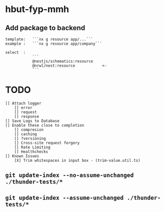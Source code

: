 # hbut-fyp-mmh

## Add package to backend
    template:   ```nx g resource app/...```
    example :   ```nx g resource app/company```

    select  :
                ```
                @nestjs/schematics:resource
                @nrwl/nest:resource            <-
                ```
        

# TODO
    [] Attach logger
        [] error
        [] request
        [] response
    [] Save Logs to Database
    [] Enable these close to completion
        [] compresion
        [] caching
        [] ?versioning
        [] Cross-site request forgery
        [] Rate Limiting
        [] Healthchecks
    [] Known Issues
        [X] Trim whitespaces in input box - (trim-value.util.ts)

## `git update-index --no-assume-unchanged ./thunder-tests/*`
## `git update-index --assume-unchanged ./thunder-tests/*`